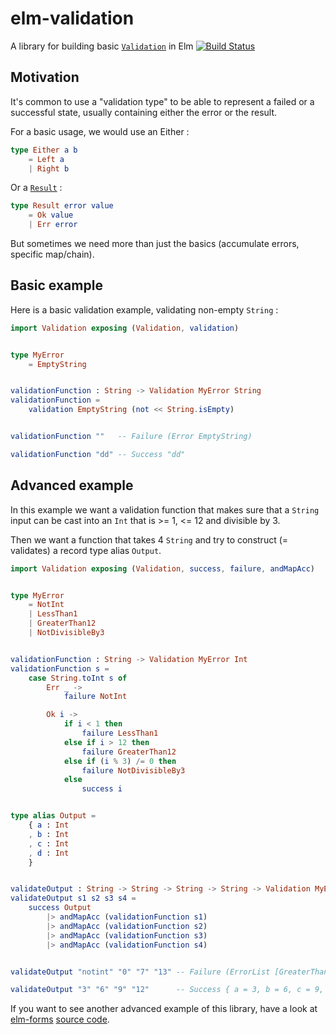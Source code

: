 # elm-validation

A library for building basic [`Validation`](http://package.elm-lang.org/packages/ozmat/elm-validation/latest/Validation#Validation) in Elm [![Build Status](https://travis-ci.org/Ozmat/elm-validation.svg?branch=master)](https://travis-ci.org/Ozmat/elm-validation)

## Motivation

It's common to use a "validation type" to be able to represent a failed or
a successful state, usually containing either the error or the result.

For a basic usage, we would use an Either :

```elm
type Either a b
    = Left a
    | Right b
```

Or a [`Result`](http://package.elm-lang.org/packages/elm-lang/core/latest/Result#Result) :

```elm
type Result error value
    = Ok value
    | Err error
```

But sometimes we need more than just the basics (accumulate errors,
specific map/chain).

## Basic example

Here is a basic validation example, validating non-empty `String` :

```elm
import Validation exposing (Validation, validation)


type MyError
    = EmptyString


validationFunction : String -> Validation MyError String
validationFunction =
    validation EmptyString (not << String.isEmpty)


validationFunction ""   -- Failure (Error EmptyString)

validationFunction "dd" -- Success "dd"
```

## Advanced example

In this example we want a validation function that makes sure that a `String`
input can be cast into an `Int` that is >= 1, <= 12 and divisible by 3.

Then we want a function that takes 4 `String` and try to construct (= validates)
a record type alias `Output`.

```elm
import Validation exposing (Validation, success, failure, andMapAcc)


type MyError
    = NotInt
    | LessThan1
    | GreaterThan12
    | NotDivisibleBy3


validationFunction : String -> Validation MyError Int
validationFunction s =
    case String.toInt s of
        Err _ ->
            failure NotInt

        Ok i ->
            if i < 1 then
                failure LessThan1
            else if i > 12 then
                failure GreaterThan12
            else if (i % 3) /= 0 then
                failure NotDivisibleBy3
            else
                success i


type alias Output =
    { a : Int
    , b : Int
    , c : Int
    , d : Int
    }


validateOutput : String -> String -> String -> String -> Validation MyError Output
validateOutput s1 s2 s3 s4 =
    success Output
        |> andMapAcc (validationFunction s1)
        |> andMapAcc (validationFunction s2)
        |> andMapAcc (validationFunction s3)
        |> andMapAcc (validationFunction s4)


validateOutput "notint" "0" "7" "13" -- Failure (ErrorList [GreaterThan12,NotDivisibleBy3,LessThan1,NotInt])

validateOutput "3" "6" "9" "12"      -- Success { a = 3, b = 6, c = 9, d = 12 }
```

If you want to see another advanced example of this library, have a look
at [elm-forms](http://package.elm-lang.org/packages/ozmat/elm-forms/latest/) [source code](https://github.com/ozmat/elm-forms).
